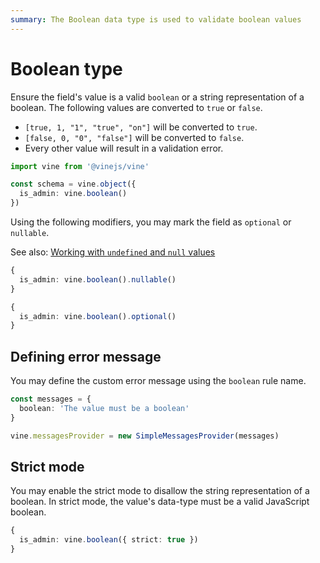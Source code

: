 ```yaml
---
summary: The Boolean data type is used to validate boolean values
---
```


# Boolean type

Ensure the field's value is a valid `boolean` or a string representation of a boolean. The following values are converted to `true` or `false`.

- `[true, 1, "1", "true", "on"]` will be converted to `true`.
- `[false, 0, "0", "false"]` will be converted to `false`.
- Every other value will result in a validation error.

```ts
import vine from '@vinejs/vine'

const schema = vine.object({
  is_admin: vine.boolean()
})
```

Using the following modifiers, you may mark the field as `optional` or `nullable`.

See also: [Working with `undefined` and `null` values](../guides/schema_101.md#nullable-and-optional-modifiers)

```ts
{
  is_admin: vine.boolean().nullable()
}
```

```ts
{
  is_admin: vine.boolean().optional()
}
```

## Defining error message

You may define the custom error message using the `boolean` rule name.

```ts
const messages = {
  boolean: 'The value must be a boolean'
}

vine.messagesProvider = new SimpleMessagesProvider(messages)
```

## Strict mode

You may enable the strict mode to disallow the string representation of a boolean. In strict mode, the value's data-type must be a valid JavaScript boolean.

```ts
{
  is_admin: vine.boolean({ strict: true })
}
```
